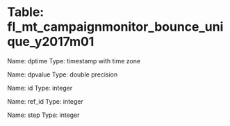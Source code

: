 Table: fl_mt_campaignmonitor_bounce_unique_y2017m01
===================================================

Name: dptime
Type: timestamp with time zone

Name: dpvalue
Type: double precision

Name: id
Type: integer

Name: ref_id
Type: integer

Name: step
Type: integer

